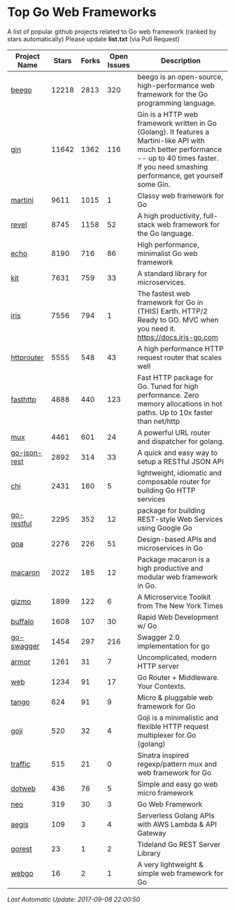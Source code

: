 # Top Go Web Frameworks
A list of popular github projects related to Go web framework (ranked by stars automatically)
Please update **list.txt** (via Pull Request)

| Project Name | Stars | Forks | Open Issues | Description |
| ------------ | ----- | ----- | ----------- | ----------- |
| [beego](https://github.com/astaxie/beego) | 12218 | 2813 | 320 | beego is an open-source, high-performance web framework for the Go programming language. |
| [gin](https://github.com/gin-gonic/gin) | 11642 | 1362 | 116 | Gin is a HTTP web framework written in Go (Golang). It features a Martini-like API with much better performance -- up to 40 times faster. If you need smashing performance, get yourself some Gin. |
| [martini](https://github.com/go-martini/martini) | 9611 | 1015 | 1 | Classy web framework for Go |
| [revel](https://github.com/revel/revel) | 8745 | 1158 | 52 | A high productivity, full-stack web framework for the Go language. |
| [echo](https://github.com/labstack/echo) | 8190 | 716 | 86 | High performance, minimalist Go web framework |
| [kit](https://github.com/go-kit/kit) | 7631 | 759 | 33 | A standard library for microservices. |
| [iris](https://github.com/kataras/iris) | 7556 | 794 | 1 | The fastest web framework for Go in (THIS) Earth. HTTP/2 Ready to GO. MVC when you need it. https://docs.iris-go.com |
| [httprouter](https://github.com/julienschmidt/httprouter) | 5555 | 548 | 43 | A high performance HTTP request router that scales well |
| [fasthttp](https://github.com/valyala/fasthttp) | 4888 | 440 | 123 | Fast HTTP package for Go. Tuned for high performance. Zero memory allocations in hot paths. Up to 10x faster than net/http |
| [mux](https://github.com/gorilla/mux) | 4461 | 601 | 24 | A powerful URL router and dispatcher for golang. |
| [go-json-rest](https://github.com/ant0ine/go-json-rest) | 2892 | 314 | 33 | A quick and easy way to setup a RESTful JSON API |
| [chi](https://github.com/go-chi/chi) | 2431 | 160 | 5 | lightweight, idiomatic and composable router for building Go HTTP services |
| [go-restful](https://github.com/emicklei/go-restful) | 2295 | 352 | 12 | package for building REST-style Web Services using Google Go |
| [goa](https://github.com/goadesign/goa) | 2276 | 226 | 51 | Design-based APIs and microservices in Go |
| [macaron](https://github.com/go-macaron/macaron) | 2022 | 185 | 12 | Package macaron is a high productive and modular web framework in Go. |
| [gizmo](https://github.com/NYTimes/gizmo) | 1899 | 122 | 6 | A Microservice Toolkit from The New York Times |
| [buffalo](https://github.com/gobuffalo/buffalo) | 1608 | 107 | 30 | Rapid Web Development w/ Go |
| [go-swagger](https://github.com/go-swagger/go-swagger) | 1454 | 297 | 216 | Swagger 2.0 implementation for go |
| [armor](https://github.com/labstack/armor) | 1261 | 31 | 7 | Uncomplicated, modern HTTP server |
| [web](https://github.com/gocraft/web) | 1234 | 91 | 17 | Go Router + Middleware. Your Contexts. |
| [tango](https://github.com/lunny/tango) | 624 | 91 | 9 | Micro & pluggable web framework for Go |
| [goji](https://github.com/goji/goji) | 520 | 32 | 4 | Goji is a minimalistic and flexible HTTP request multiplexer for Go (golang) |
| [traffic](https://github.com/pilu/traffic) | 515 | 21 | 0 | Sinatra inspired regexp/pattern mux and web framework for Go |
| [dotweb](https://github.com/devfeel/dotweb) | 436 | 76 | 5 | Simple and easy go web micro framework |
| [neo](https://github.com/ivpusic/neo) | 319 | 30 | 3 | Go Web Framework |
| [aegis](https://github.com/tmaiaroto/aegis) | 109 | 3 | 4 | Serverless Golang APIs with AWS Lambda & API Gateway |
| [gorest](https://github.com/tideland/gorest) | 23 | 1 | 2 | Tideland Go REST Server Library |
| [webgo](https://github.com/bnkamalesh/webgo) | 16 | 2 | 1 | A very lightweight & simple web framework for Go |

*Last Automatic Update: 2017-09-08 22:00:50*